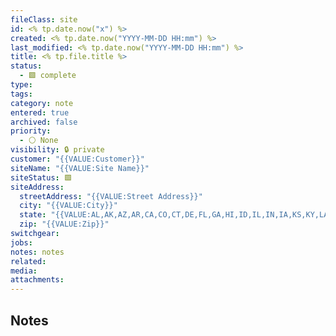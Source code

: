 ```yaml
---
fileClass: site
id: <% tp.date.now("x") %>
created: <% tp.date.now("YYYY-MM-DD HH:mm") %>
last_modified: <% tp.date.now("YYYY-MM-DD HH:mm") %>
title: <% tp.file.title %>
status:
  - 🟩 complete
type: 
tags: 
category: note
entered: true
archived: false
priority:
  - ⚪ None
visibility: 🔒 private
customer: "{{VALUE:Customer}}"
siteName: "{{VALUE:Site Name}}"
siteStatus: 🟩
siteAddress:
  streetAddress: "{{VALUE:Street Address}}"
  city: "{{VALUE:City}}"
  state: "{{VALUE:AL,AK,AZ,AR,CA,CO,CT,DE,FL,GA,HI,ID,IL,IN,IA,KS,KY,LA,ME,MD,MA,MI,MN,MS,MO,MT,NE,NV,NH,NJ,NM,NY,NC,ND,OH,OK,OR,PA,RI,SC,SD,TN,TX,UT,VT,VA,WA,WV,WI,WY}}"
  zip: "{{VALUE:Zip}}"
switchgear: 
jobs: 
notes: notes
related: 
media: 
attachments:
---
```


## Notes